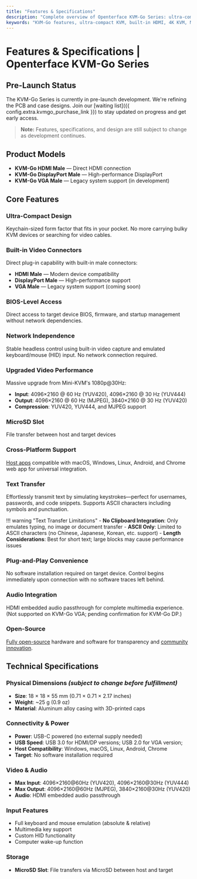 ```yaml
---
title: "Features & Specifications"
description: "Complete overview of Openterface KVM-Go Series: ultra-compact design with built-in video connectors, 4K/60Hz support, MicroSD slot, and detailed technical specifications. Keychain-sized KVM-over-USB solution for IT professionals."
keywords: "KVM-Go features, ultra-compact KVM, built-in HDMI, 4K KVM, MicroSD KVM, keychain KVM, KVM specifications, headless control, portable KVM, IT tools, server management"
---
```


# **Features & Specifications** | Openterface KVM-Go Series

## Pre-Launch Status

The KVM-Go Series is currently in pre-launch development. We're refining the PCB and case designs. Join our [waiting list]({{ config.extra.kvmgo_purchase_link }}) to stay updated on progress and get early access.

> **Note:** Features, specifications, and design are still subject to change as development continues.

## Product Models
- **KVM-Go HDMI Male** — Direct HDMI connection
- **KVM-Go DisplayPort Male** — High-performance DisplayPort
- **KVM-Go VGA Male** — Legacy system support (in development)

## Core Features

### **Ultra-Compact Design**
Keychain-sized form factor that fits in your pocket. No more carrying bulky KVM devices or searching for video cables.

### **Built-in Video Connectors**
Direct plug-in capability with built-in male connectors:

- **HDMI Male** — Modern device compatibility
- **DisplayPort Male** — High-performance support
- **VGA Male** — Legacy system support (coming soon)

### **BIOS-Level Access**
Direct access to target device BIOS, firmware, and startup management without network dependencies.

### **Network Independence**
Stable headless control using built-in video capture and emulated keyboard/mouse (HID) input. No network connection required.

### **Upgraded Video Performance**
Massive upgrade from Mini-KVM's 1080p@30Hz:

- **Input**: 4096×2160 @ 60 Hz (YUV420), 4096×2160 @ 30 Hz (YUV444)
- **Output**: 4096×2160 @ 60 Hz (MJPEG), 3840×2160 @ 30 Hz (YUV420)
- **Compression**: YUV420, YUV444, and MJPEG support

### **MicroSD Slot**
File transfer between host and target devices

### **Cross-Platform Support**
[Host apps](/app) compatible with macOS, Windows, Linux, Android, and Chrome web app for universal integration.

### **Text Transfer**
Effortlessly transmit text by simulating keystrokes—perfect for usernames, passwords, and code snippets. Supports ASCII characters including symbols and punctuation.

!!! warning "Text Transfer Limitations"
    - **No Clipboard Integration**: Only emulates typing, no image or document transfer
    - **ASCII Only**: Limited to ASCII characters (no Chinese, Japanese, Korean, etc. support)
    - **Length Considerations**: Best for short text; large blocks may cause performance issues

### **Plug-and-Play Convenience**
No software installation required on target device. Control begins immediately upon connection with no software traces left behind.

### **Audio Integration**
HDMI embedded audio passthrough for complete multimedia experience. (Not supported on KVM-Go VGA; pending confirmation for KVM-Go DP.)

### **Open-Source**
[Fully open-source](/compliance) hardware and software for transparency and [community innovation](/discord).

## Technical Specifications

### **Physical Dimensions** *(subject to change before fulfillment)*
- **Size**: 18 × 18 × 55 mm (0.71 × 0.71 × 2.17 inches)
- **Weight**: ~25 g (0.9 oz)
- **Material**: Aluminum alloy casing with 3D-printed caps

### **Connectivity & Power**
- **Power**: USB-C powered (no external supply needed)
- **USB Speed**: USB 3.0 for HDMI/DP versions; USB 2.0 for VGA version;
- **Host Compatibility**: Windows, macOS, Linux, Android, Chrome
- **Target**: No software installation required

### **Video & Audio**
- **Max Input**: 4096×2160@60Hz (YUV420), 4096×2160@30Hz (YUV444)
- **Max Output**: 4096×2160@60Hz (MJPEG), 3840×2160@30Hz (YUV420)
- **Audio**: HDMI embedded audio passthrough

### **Input Features**
- Full keyboard and mouse emulation (absolute & relative)
- Multimedia key support
- Custom HID functionality
- Computer wake-up function

### **Storage**
- **MicroSD Slot**: File transfers via MicroSD between host and target